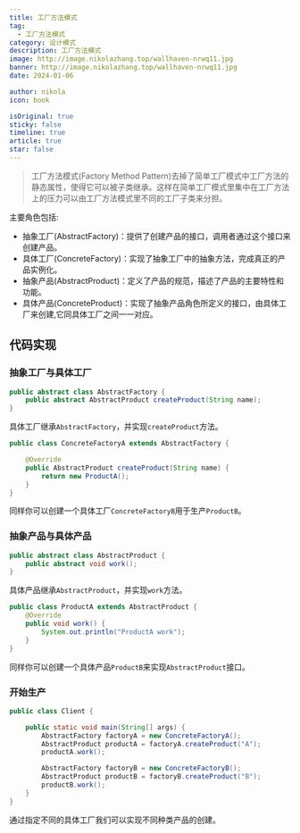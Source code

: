 ```yaml
---
title: 工厂方法模式
tag:
  - 工厂方法模式
category: 设计模式
description: 工厂方法模式
image: http://image.nikolazhang.top/wallhaven-nrwq11.jpg
banner: http://image.nikolazhang.top/wallhaven-nrwq11.jpg
date: 2024-01-06

author: nikola
icon: book

isOriginal: true
sticky: false
timeline: true
article: true
star: false
---
```


> 工厂方法模式(Factory Method Pattern)去掉了简单工厂模式中工厂方法的静态属性，使得它可以被子类继承。这样在简单工厂模式里集中在工厂方法上的压力可以由工厂方法模式里不同的工厂子类来分担。

主要角色包括:

- 抽象工厂(AbstractFactory)：提供了创建产品的接口，调用者通过这个接口来创建产品。
- 具体工厂(ConcreteFactory)：实现了抽象工厂中的抽象方法，完成真正的产品实例化。
- 抽象产品(AbstractProduct)：定义了产品的规范，描述了产品的主要特性和功能。
- 具体产品(ConcreteProduct)：实现了抽象产品角色所定义的接口，由具体工厂来创建,它同具体工厂之间一一对应。


## 代码实现

### 抽象工厂与具体工厂

```java
public abstract class AbstractFactory {
    public abstract AbstractProduct createProduct(String name);
}

```

具体工厂继承`AbstractFactory`，并实现`createProduct`方法。

```java
public class ConcreteFactoryA extends AbstractFactory {

    @Override
    public AbstractProduct createProduct(String name) {
        return new ProductA();
    }
}

```

同样你可以创建一个具体工厂`ConcreteFactoryB`用于生产`ProductB`。

### 抽象产品与具体产品

```java
public abstract class AbstractProduct {
    public abstract void work();
}
```

具体产品继承`AbstractProduct`，并实现`work`方法。

```java
public class ProductA extends AbstractProduct {
    @Override
    public void work() {
        System.out.println("ProductA work");
    }
}
```

同样你可以创建一个具体产品`ProductB`来实现`AbstractProduct`接口。

### 开始生产

```java
public class Client {

    public static void main(String[] args) {
        AbstractFactory factoryA = new ConcreteFactoryA();
        AbstractProduct productA = factoryA.createProduct("A");
        productA.work();

        AbstractFactory factoryB = new ConcreteFactoryB();
        AbstractProduct productB = factoryB.createProduct("B");
        productB.work();
    }
}


```

通过指定不同的具体工厂我们可以实现不同种类产品的创建。
